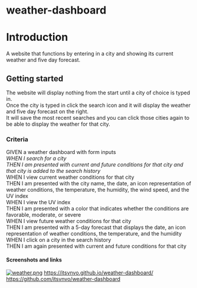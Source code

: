 # weather-dashboard

# Introduction
A website that functions by entering in a city and showing its current weather and five day forecast.

## Getting started

The website will display nothing from the start until a city of choice is typed in. \
Once the city is typed in click the search icon and it will display the weather and five day forecast on the right. \
It will save the most recent searches and you can click those cities again to be able to display the weather for that city.

### Criteria 

GIVEN a weather dashboard with form inputs \
*WHEN I search for a city \
THEN I am presented with current and future conditions for that city and that city is added to the search history* \
WHEN I view current weather conditions for that city \
THEN I am presented with the city name, the date, an icon representation of weather conditions, the temperature, the humidity, the wind speed, and the UV index \
WHEN I view the UV index \
THEN I am presented with a color that indicates whether the conditions are favorable, moderate, or severe \
WHEN I view future weather conditions for that city \
THEN I am presented with a 5-day forecast that displays the date, an icon representation of weather conditions, the temperature, and the humidity \
WHEN I click on a city in the search history \
THEN I am again presented with current and future conditions for that city 

#### Screenshots and links

[![weather.png](https://i.postimg.cc/tThKN6Hy/weather.png)](https://postimg.cc/sQgHVvX0)
https://itsvnvo.github.io/weather-dashboard/ \
https://github.com/itsvnvo/weather-dashboard
